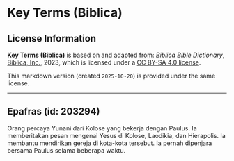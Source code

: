 # Key Terms (Biblica)

## License Information

**Key Terms (Biblica)** is based on and adapted from: _Biblica Bible Dictionary_, [Biblica, Inc.](https://www.biblica.com/), 2023, which is licensed under a [CC BY-SA 4.0 license](https://creativecommons.org/licenses/by-sa/4.0/legalcode.en).

This markdown version (created `2025-10-20`) is provided under the same license.



--------------------------------

## Epafras (id: 203294)

Orang percaya Yunani dari Kolose yang bekerja dengan Paulus. Ia memberitakan pesan mengenai Yesus di Kolose, Laodikia, dan Hierapolis. Ia membantu mendirikan gereja di kota\-kota tersebut. Ia pernah dipenjara bersama Paulus selama beberapa waktu.


